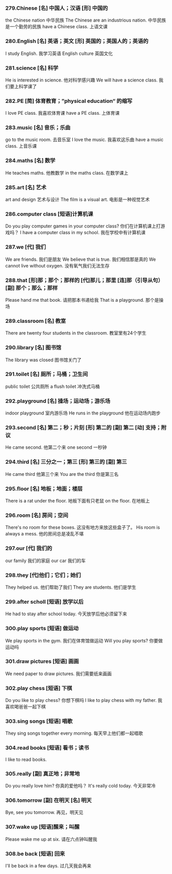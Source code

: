 ### 279.Chinese [名] 中国人；汉语  [形] 中国的
the Chinese nation  中华民族
The Chinese are an industrious nation. 中华民族是一个勤劳的民族
have a Chinese class. 上语文课

### 280.English [名] 英语；英文  [形] 英国的；英国人的；英语的
I study English.  我学习英语
English culture  英国文化

### 281.science [名] 科学
He is interested in science. 他对科学感兴趣
We will have a science class. 我们要上科学课了

### 282.PE [简] 体育教育；”physical education“ 的缩写
I love PE class. 我喜欢体育课
have a PE class. 上体育课

### 283.music [名] 音乐；乐曲
go to the music room. 去音乐室
I love the music. 我喜欢这乐曲
have a music class. 上音乐课

### 284.maths [名] 数学
He teaches maths. 他教数学
in the maths class. 在数学课上

### 285.art [名] 艺术
art and design  艺术与设计
The film is a visual art. 电影是一种视觉艺术

### 286.computer class [短语]计算机课
Do you play computer games in your computer class? 你们在计算机课上打游戏吗？
I have a computer class in my school. 我在学校中有计算机课

### 287.we [代] 我们
We are friends. 我们是朋友
We believe that is true. 我们相信那是真的
We cannot live without oxygen. 没有氧气我们无法生存

### 288.that [形]那；那个；那样的  [代]那儿；那里 [连]那（引导从句） [副] 那个；那么；那样
Please hand me that book. 请把那本书递给我
That is a playground. 那个是操场

### 289.classroom [名] 教室
There are twenty four students in the classroom. 教室里有24个学生

### 290.library [名] 图书馆
The library was closed  图书馆关门了

### 291.toilet [名] 厕所；马桶；卫生间
public toilet 公共厕所
a flush toilet 冲洗式马桶

### 292.playground [名] 操场；运动场；游乐场
indoor playground 室内游乐场
He runs in the playground 他在运动场内跑步

### 293.second [名] 第二；秒；片刻  [形] 第二的  [副] 第二  [动] 支持；附议
He came second. 他第二个来
one second 一秒钟

### 294.third [名] 三分之一；第三  [形] 第三的  [副] 第三
He came third  他第三个来
You are the third 你是第三名

### 295.floor [名] 地板；地面；楼层
There is a rat under the floor. 地板下面有只老鼠
on the floor. 在地板上

### 296.room [名] 房间；空间
There's no room for these boxes. 这没有地方来放这些盒子了。
His room is always a mess. 他的房间总是凌乱不堪

### 297.our [代] 我们的
our family 我们的家庭
our car 我们的车

### 298.they [代]他们；它们；她们
They helped us. 他们帮助了我们
They are students. 他们是学生

### 299.after scholl [短语] 放学以后
He had to stay after school today. 今天放学后他必须留下来

### 300.play sports [短语] 做运动
We play sports in the gym.  我们在体育馆做运动
Will you play sports? 你要做运动吗

### 301.draw pictures [短语] 画画
We need paper to draw pictures. 我们需要纸来画画

### 302.play chess [短语] 下棋
Do you like to play chess? 你想下棋吗
I like to play chess with my father. 我喜欢喝爸爸一起下棋

### 303.sing songs [短语] 唱歌
They sing songs together every morning. 每天早上他们都一起唱歌

### 304.read books [短语] 看书；读书
I like to read books.

### 305.really [副] 真正地；非常地
Do you really love him? 你真的爱他吗？
It's really cold today. 今天非常冷

### 306.tomorrow [副] 在明天  [名] 明天
Bye, see you tomorrow. 再见，明天见

### 307.wake up [短语]醒来；叫醒
Please wake me up at six. 请在六点钟叫醒我

### 308.be back [短语] 回来
I'll be back in a few days.  过几天我会再来
